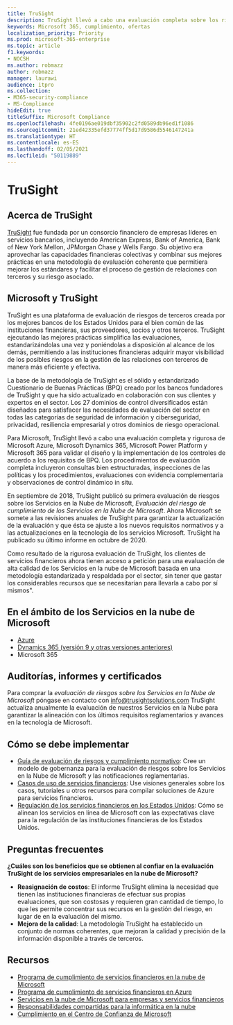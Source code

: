 ```yaml
---
title: TruSight
description: TruSight llevó a cabo una evaluación completa sobre los riesgos de los servicios en la nube de Microsoft, diseñados para cumplir con los requisitos más estrictos para los clientes de sus servicios financieros.
keywords: Microsoft 365, cumplimiento, ofertas
localization_priority: Priority
ms.prod: microsoft-365-enterprise
ms.topic: article
f1.keywords:
- NOCSH
ms.author: robmazz
author: robmazz
manager: laurawi
audience: itpro
ms.collection:
- M365-security-compliance
- MS-Compliance
hideEdit: true
titleSuffix: Microsoft Compliance
ms.openlocfilehash: 4fe0196ae019dbf35902c2fd0589db96ed1f1086
ms.sourcegitcommit: 21ed42335efd37774ff5d17d9586d5546147241a
ms.translationtype: HT
ms.contentlocale: es-ES
ms.lasthandoff: 02/05/2021
ms.locfileid: "50119889"
---
```

# <a name="trusight"></a>TruSight

## <a name="about-trusight"></a>Acerca de TruSight

[TruSight](https://trusightsolutions.com/) fue fundada por un consorcio financiero de empresas líderes en servicios bancarios, incluyendo American Express, Bank of America, Bank of New York Mellon, JPMorgan Chase y Wells Fargo. Su objetivo era aprovechar las capacidades financieras colectivas y combinar sus mejores prácticas en una metodología de evaluación coherente que permitiera mejorar los estándares y facilitar el proceso de gestión de relaciones con terceros y su riesgo asociado.

## <a name="microsoft-and-trusight"></a>Microsoft y TruSight

TruSight es una plataforma de evaluación de riesgos de terceros creada por los mejores bancos de los Estados Unidos para el bien común de las instituciones financieras, sus proveedores, socios y otros terceros. TruSight ejecutando las mejores prácticas simplifica las evaluaciones, estandarizándolas una vez y poniéndolas a disposición al alcance de los demás, permitiendo a las instituciones financieras adquirir mayor visibilidad de los posibles riesgos en la gestión de las relaciones con terceros de manera más eficiente y efectiva.

La base de la metodología de TruSight es el sólido y estandarizado Cuestionario de Buenas Prácticas (BPQ) creado por los bancos fundadores de TruSight y que ha sido actualizado en colaboración con sus clientes y expertos en el sector. Los 27 dominios de control diversificados están diseñados para satisfacer las necesidades de evaluación del sector en todas las categorías de seguridad de información y ciberseguridad, privacidad, resiliencia empresarial y otros dominios de riesgo operacional.

Para Microsoft, TruSight llevó a cabo una evaluación completa y rigurosa de Microsoft Azure, Microsoft Dynamics 365, Microsoft Power Platform y Microsoft 365 para validar el diseño y la implementación de los controles de acuerdo a los requisitos de BPQ. Los procedimientos de evaluación completa incluyeron consultas bien estructuradas, inspecciones de las políticas y los procedimientos, evaluaciones con evidencia complementaria y observaciones de control dinámico in situ.

En septiembre de 2018, TruSight publicó su primera evaluación de riesgos sobre los Servicios en la Nube de Microsoft, *Evaluación del riesgo de cumplimiento de los Servicios en la Nube de Microsoft*. Ahora Microsoft se somete a las revisiones anuales de TruSight para garantizar la actualización de la evaluación y que ésta se ajuste a los nuevos requisitos normativos y a las actualizaciones en la tecnología de los servicios Microsoft. TruSight ha publicado su último informe en octubre de 2020.

Como resultado de la rigurosa evaluación de TruSight, los clientes de servicios financieros ahora tienen acceso a petición para una evaluación de alta calidad de los Servicios en la nube de Microsoft basada en una metodología estandarizada y respaldada por el sector, sin tener que gastar los considerables recursos que se necesitarían para llevarla a cabo por sí mismos".

## <a name="microsoft-in-scope-cloud-services"></a>En el ámbito de los Servicios en la nube de Microsoft 

- [Azure](https://aka.ms/AzureCompliance)
- [Dynamics 365 (versión 9 y otras versiones anteriores)](https://aka.ms/d365-compliance-list)
- Microsoft 365

## <a name="audits-reports-and-certificates"></a>Auditorías, informes y certificados

Para comprar la *evaluación de riesgos sobre los Servicios en la Nube de Microsoft* póngase en contacto con info@trusightsolutions.com TruSight actualiza anualmente la evaluación de nuestros Servicios en la Nube para garantizar la alineación con los últimos requisitos reglamentarios y avances en la tecnología de Microsoft.

## <a name="how-to-implement"></a>Cómo se debe implementar

- [Guía de evaluación de riesgos y cumplimiento normativo](https://aka.ms/RiskGovernanceGuide): Cree un modelo de gobernanza para la evaluación de riesgos sobre los Servicios en la Nube de Microsoft y las notificaciones reglamentarias.
- [Casos de uso de servicios financieros](/azure/industry/financial/): Use visiones generales sobre los casos, tutoriales u otros recursos para compilar soluciones de Azure para servicios financieros.
- [Regulación de los servicios financieros en los Estados Unidos](https://aka.ms/FinServ-Guide-US): Cómo se alinean los servicios en línea de Microsoft con las expectativas clave para la regulación de las instituciones financieras de los Estados Unidos.

## <a name="frequently-asked-questions"></a>Preguntas frecuentes

**¿Cuáles son los beneficios que se obtienen al confiar en la evaluación TruSight de los servicios empresariales en la nube de Microsoft?**

- **Reasignación de costos**: El informe TruSight elimina la necesidad que tienen las instituciones financieras de efectuar sus propias evaluaciones, que son costosas y requieren gran cantidad de tiempo, lo que les permite concentrar sus recursos en la gestión del riesgo, en lugar de en la evaluación del mismo.
- **Mejora de la calidad**: La metodología TruSight ha establecido un conjunto de normas coherentes, que mejoran la calidad y precisión de la información disponible a través de terceros.

## <a name="resources"></a>Recursos

- [Programa de cumplimiento de servicios financieros en la nube de Microsoft](https://aka.ms/FSCP-Print)
- [Programa de cumplimiento de servicios financieros en Azure](https://aka.ms/FinServ-Compliance-Azure)
- [Servicios en la nube de Microsoft para empresas y servicios financieros](https://aka.ms/FinServ-Compliance)
- [Responsabilidades compartidas para la informática en la nube](https://aka.ms/sharedresponsibility)
- [Cumplimiento en el Centro de Confianza de Microsoft](https://www.microsoft.com/trust-center/compliance/compliance-overview)
